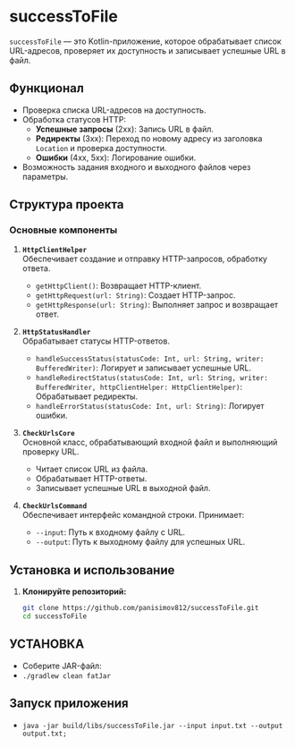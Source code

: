 # successToFile

`successToFile` — это Kotlin-приложение, которое обрабатывает список URL-адресов, проверяет их доступность и записывает успешные URL в файл.

## Функционал

- Проверка списка URL-адресов на доступность.
- Обработка статусов HTTP:
    - **Успешные запросы** (2xx): Запись URL в файл.
    - **Редиректы** (3xx): Переход по новому адресу из заголовка `Location` и проверка доступности.
    - **Ошибки** (4xx, 5xx): Логирование ошибки.
- Возможность задания входного и выходного файлов через параметры.

## Структура проекта

### Основные компоненты

1. **`HttpClientHelper`**  
   Обеспечивает создание и отправку HTTP-запросов, обработку ответа.
    - `getHttpClient()`: Возвращает HTTP-клиент.
    - `getHttpRequest(url: String)`: Создает HTTP-запрос.
    - `getHttpResponse(url: String)`: Выполняет запрос и возвращает ответ.

2. **`HttpStatusHandler`**  
   Обрабатывает статусы HTTP-ответов.
    - `handleSuccessStatus(statusCode: Int, url: String, writer: BufferedWriter)`: Логирует и записывает успешные URL.
    - `handleRedirectStatus(statusCode: Int, url: String, writer: BufferedWriter, httpClientHelper: HttpClientHelper)`: Обрабатывает редиректы.
    - `handleErrorStatus(statusCode: Int, url: String)`: Логирует ошибки.

3. **`CheckUrlsCore`**  
   Основной класс, обрабатывающий входной файл и выполняющий проверку URL.
    - Читает список URL из файла.
    - Обрабатывает HTTP-ответы.
    - Записывает успешные URL в выходной файл.

4. **`CheckUrlsCommand`**  
   Обеспечивает интерфейс командной строки. Принимает:
    - `--input`: Путь к входному файлу с URL.
    - `--output`: Путь к выходному файлу для успешных URL.

## Установка и использование

1. **Клонируйте репозиторий:**
   ```bash
   git clone https://github.com/panisimov812/successToFile.git
   cd successToFile

## УСТАНОВКА
 - Соберите JAR-файл:
 - `./gradlew clean fatJar`

## Запуск приложения
- `java -jar build/libs/successToFile.jar --input input.txt --output output.txt;` 